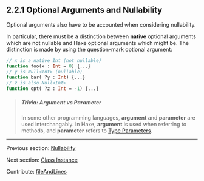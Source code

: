 ## 2.2.1 Optional Arguments and Nullability

Optional arguments also have to be accounted when considering nullability.

In particular, there must be a distinction between **native** optional arguments which are not nullable and Haxe optional arguments which might be.  The distinction is made by using the question-mark optional argument:

```haxe
// x is a native Int (not nullable)
function foo(x : Int = 0) {...}
// y is Null<Int> (nullable)
function bar( ?y : Int) {...}
// z is also Null<Int>
function opt( ?z : Int = -1) {...}
```


> ##### Trivia: Argument vs Parameter
>
> In some other programming languages, **argument** and **parameter** are used interchangably.  In Haxe, **argument** is used when referring to methods, and **parameter** refers to [Type Parameters](type-system-type-parameters.md).

---

Previous section: [Nullability](types-nullability.md)

Next section: [Class Instance](types-class-instance.md)

Contribute: [fileAndLines](https://github.com/HaxeFoundation/HaxeManual/blob/master/02-types.tex#L212-212)